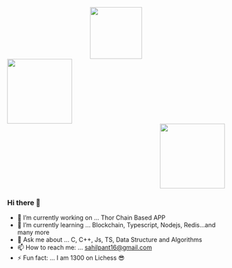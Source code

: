 






<div align="center">
  <img src="http://www.nyan.cat/cats/original.gif" height = 120>
</div>



<div align = "center">
<div align="left">
  <img src="https://github-readme-stats.vercel.app/api?username=sahilpant&show_icons=true&bg_color=30,e96443,904e95&title_color=fff&text_color=fff" height = 150>
</div>



<div align="right">
  <img src= "https://github-profile-trophy.vercel.app/?username=sahilpant" height = 150>
</div>
</div>


### Hi there 👋

- 🔭 I’m currently working on ... Thor Chain Based APP
- 🌱 I’m currently learning ... Blockchain, Typescript, Nodejs, Redis...and many more
- 💬 Ask me about ... C, C++, Js, TS, Data Structure and Algorithms
- 📫 How to reach me: ... sahilpant16@gmail.com
- ⚡ Fun fact: ... I am 1300 on Lichess :sunglasses:
























































